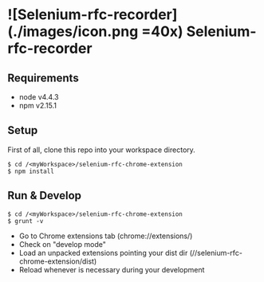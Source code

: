 # ![Selenium-rfc-recorder](./images/icon.png =40x) Selenium-rfc-recorder

## Requirements
 - node v4.4.3
 - npm v2.15.1

## Setup
First of all, clone this repo into your workspace directory. 

    $ cd /<myWorkspace>/selenium-rfc-chrome-extension
	$ npm install

## Run & Develop

	$ cd /<myWorkspace>/selenium-rfc-chrome-extension
	$ grunt -v

 - Go to Chrome extensions tab (chrome://extensions/)
 - Check on "develop mode"
 - Load an unpacked extensions pointing your dist dir (/<myWorkspace>/selenium-rfc-chrome-extension/dist)
 - Reload whenever is necessary during your development